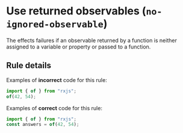# Use returned observables (`no-ignored-observable`)

The effects failures if an observable returned by a function is neither assigned to a variable or property or passed to a function.

## Rule details

Examples of **incorrect** code for this rule:

```ts
import { of } from "rxjs";
of(42, 54);
```

Examples of **correct** code for this rule:

```ts
import { of } from "rxjs";
const answers = of(42, 54);
```
